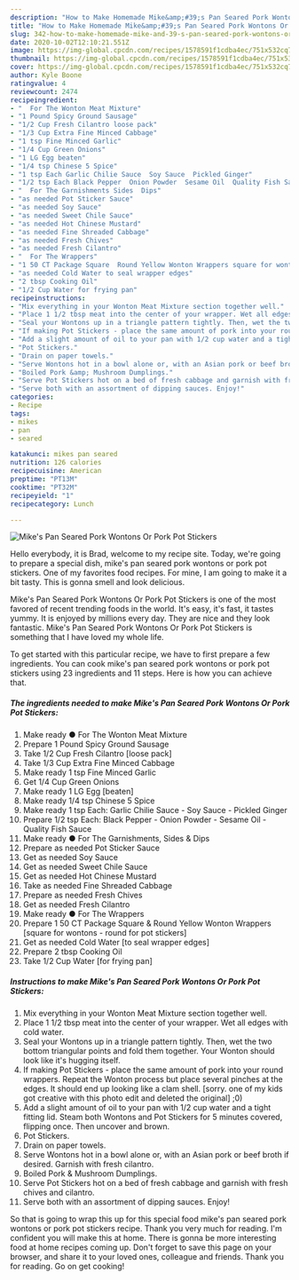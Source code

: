 ```yaml
---
description: "How to Make Homemade Mike&amp;#39;s Pan Seared Pork Wontons Or Pork Pot Stickers"
title: "How to Make Homemade Mike&amp;#39;s Pan Seared Pork Wontons Or Pork Pot Stickers"
slug: 342-how-to-make-homemade-mike-and-39-s-pan-seared-pork-wontons-or-pork-pot-stickers
date: 2020-10-02T12:10:21.551Z
image: https://img-global.cpcdn.com/recipes/1578591f1cdba4ec/751x532cq70/mikes-pan-seared-pork-wontons-or-pork-pot-stickers-recipe-main-photo.jpg
thumbnail: https://img-global.cpcdn.com/recipes/1578591f1cdba4ec/751x532cq70/mikes-pan-seared-pork-wontons-or-pork-pot-stickers-recipe-main-photo.jpg
cover: https://img-global.cpcdn.com/recipes/1578591f1cdba4ec/751x532cq70/mikes-pan-seared-pork-wontons-or-pork-pot-stickers-recipe-main-photo.jpg
author: Kyle Boone
ratingvalue: 4
reviewcount: 2474
recipeingredient:
- "  For The Wonton Meat Mixture"
- "1 Pound Spicy Ground Sausage"
- "1/2 Cup Fresh Cilantro loose pack"
- "1/3 Cup Extra Fine Minced Cabbage"
- "1 tsp Fine Minced Garlic"
- "1/4 Cup Green Onions"
- "1 LG Egg beaten"
- "1/4 tsp Chinese 5 Spice"
- "1 tsp Each Garlic Chilie Sauce  Soy Sauce  Pickled Ginger"
- "1/2 tsp Each Black Pepper  Onion Powder  Sesame Oil  Quality Fish Sauce"
- "  For The Garnishments Sides  Dips"
- "as needed Pot Sticker Sauce"
- "as needed Soy Sauce"
- "as needed Sweet Chile Sauce"
- "as needed Hot Chinese Mustard"
- "as needed Fine Shreaded Cabbage"
- "as needed Fresh Chives"
- "as needed Fresh Cilantro"
- "  For The Wrappers"
- "1 50 CT Package Square  Round Yellow Wonton Wrappers square for wontons  round for pot stickers"
- "as needed Cold Water to seal wrapper edges"
- "2 tbsp Cooking Oil"
- "1/2 Cup Water for frying pan"
recipeinstructions:
- "Mix everything in your Wonton Meat Mixture section together well."
- "Place 1 1/2 tbsp meat into the center of your wrapper. Wet all edges with cold water."
- "Seal your Wontons up in a triangle pattern tightly. Then, wet the two bottom triangular points and fold them together. Your Wonton should look like it&#39;s hugging itself."
- "If making Pot Stickers - place the same amount of pork into your round wrappers. Repeat the Wonton process but place several pinches at the edges. It should end up looking like a clam shell. [sorry. one of my kids got creative with this photo edit and deleted the original] ;0)"
- "Add a slight amount of oil to your pan with 1/2 cup water and a tight fitting lid. Steam both Wontons and Pot Stickers for 5 minutes covered, flipping once. Then uncover and brown."
- "Pot Stickers."
- "Drain on paper towels."
- "Serve Wontons hot in a bowl alone or, with an Asian pork or beef broth if desired. Garnish with fresh cilantro."
- "Boiled Pork &amp; Mushroom Dumplings."
- "Serve Pot Stickers hot on a bed of fresh cabbage and garnish with fresh chives and cilantro."
- "Serve both with an assortment of dipping sauces. Enjoy!"
categories:
- Recipe
tags:
- mikes
- pan
- seared

katakunci: mikes pan seared 
nutrition: 126 calories
recipecuisine: American
preptime: "PT13M"
cooktime: "PT32M"
recipeyield: "1"
recipecategory: Lunch

---
```



![Mike&#39;s Pan Seared Pork Wontons Or Pork Pot Stickers](https://img-global.cpcdn.com/recipes/1578591f1cdba4ec/751x532cq70/mikes-pan-seared-pork-wontons-or-pork-pot-stickers-recipe-main-photo.jpg)

Hello everybody, it is Brad, welcome to my recipe site. Today, we're going to prepare a special dish, mike&#39;s pan seared pork wontons or pork pot stickers. One of my favorites food recipes. For mine, I am going to make it a bit tasty. This is gonna smell and look delicious.

Mike&#39;s Pan Seared Pork Wontons Or Pork Pot Stickers is one of the most favored of recent trending foods in the world. It's easy, it's fast, it tastes yummy. It is enjoyed by millions every day. They are nice and they look fantastic. Mike&#39;s Pan Seared Pork Wontons Or Pork Pot Stickers is something that I have loved my whole life.




To get started with this particular recipe, we have to first prepare a few ingredients. You can cook mike&#39;s pan seared pork wontons or pork pot stickers using 23 ingredients and 11 steps. Here is how you can achieve that.

<!--inarticleads1-->

##### The ingredients needed to make Mike&#39;s Pan Seared Pork Wontons Or Pork Pot Stickers:

1. Make ready  ● For The Wonton Meat Mixture
1. Prepare 1 Pound Spicy Ground Sausage
1. Take 1/2 Cup Fresh Cilantro [loose pack]
1. Take 1/3 Cup Extra Fine Minced Cabbage
1. Make ready 1 tsp Fine Minced Garlic
1. Get 1/4 Cup Green Onions
1. Make ready 1 LG Egg [beaten]
1. Make ready 1/4 tsp Chinese 5 Spice
1. Make ready 1 tsp Each: Garlic Chilie Sauce - Soy Sauce - Pickled Ginger
1. Prepare 1/2 tsp Each: Black Pepper - Onion Powder - Sesame Oil - Quality Fish Sauce
1. Make ready  ● For The Garnishments, Sides &amp; Dips
1. Prepare as needed Pot Sticker Sauce
1. Get as needed Soy Sauce
1. Get as needed Sweet Chile Sauce
1. Get as needed Hot Chinese Mustard
1. Take as needed Fine Shreaded Cabbage
1. Prepare as needed Fresh Chives
1. Get as needed Fresh Cilantro
1. Make ready  ● For The Wrappers
1. Prepare 1 50 CT Package Square &amp; Round Yellow Wonton Wrappers [square for wontons - round for pot stickers]
1. Get as needed Cold Water [to seal wrapper edges]
1. Prepare 2 tbsp Cooking Oil
1. Take 1/2 Cup Water [for frying pan]




<!--inarticleads2-->

##### Instructions to make Mike&#39;s Pan Seared Pork Wontons Or Pork Pot Stickers:

1. Mix everything in your Wonton Meat Mixture section together well.
1. Place 1 1/2 tbsp meat into the center of your wrapper. Wet all edges with cold water.
1. Seal your Wontons up in a triangle pattern tightly. Then, wet the two bottom triangular points and fold them together. Your Wonton should look like it&#39;s hugging itself.
1. If making Pot Stickers - place the same amount of pork into your round wrappers. Repeat the Wonton process but place several pinches at the edges. It should end up looking like a clam shell. [sorry. one of my kids got creative with this photo edit and deleted the original] ;0)
1. Add a slight amount of oil to your pan with 1/2 cup water and a tight fitting lid. Steam both Wontons and Pot Stickers for 5 minutes covered, flipping once. Then uncover and brown.
1. Pot Stickers.
1. Drain on paper towels.
1. Serve Wontons hot in a bowl alone or, with an Asian pork or beef broth if desired. Garnish with fresh cilantro.
1. Boiled Pork &amp; Mushroom Dumplings.
1. Serve Pot Stickers hot on a bed of fresh cabbage and garnish with fresh chives and cilantro.
1. Serve both with an assortment of dipping sauces. Enjoy!




So that is going to wrap this up for this special food mike&#39;s pan seared pork wontons or pork pot stickers recipe. Thank you very much for reading. I'm confident you will make this at home. There is gonna be more interesting food at home recipes coming up. Don't forget to save this page on your browser, and share it to your loved ones, colleague and friends. Thank you for reading. Go on get cooking!

